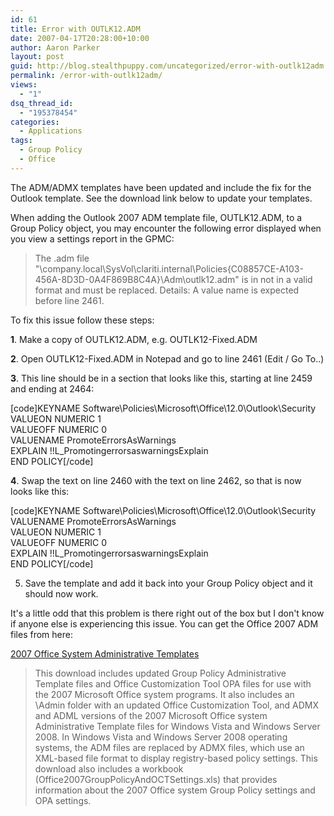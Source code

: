 ```yaml
---
id: 61
title: Error with OUTLK12.ADM
date: 2007-04-17T20:28:00+10:00
author: Aaron Parker
layout: post
guid: http://blog.stealthpuppy.com/uncategorized/error-with-outlk12adm
permalink: /error-with-outlk12adm/
views:
  - "1"
dsq_thread_id:
  - "195378454"
categories:
  - Applications
tags:
  - Group Policy
  - Office
---
```

<p class="important">
  The ADM/ADMX templates have been updated and include the fix for the Outlook template. See the download link below to update your templates.
</p>

When adding the Outlook 2007 ADM template file, OUTLK12.ADM, to a Group Policy object, you may encounter the following error displayed when you view a settings report in the GPMC:

> The .adm file "\\company.local\SysVol\clariti.internal\Policies\{C08857CE-A103-456A-8D3D-0A4F869B8C4A}\Adm\outlk12.adm" is in not in a valid format and must be replaced. Details: A value name is expected before line 2461.

To fix this issue follow these steps:

**1**. Make a copy of OUTLK12.ADM, e.g. OUTLK12-Fixed.ADM

**2**. Open OUTLK12-Fixed.ADM in Notepad and go to line 2461 (Edit / Go To..)

**3**. This line should be in a section that looks like this, starting at line 2459 and ending at 2464:

[code]KEYNAME Software\Policies\Microsoft\Office\12.0\Outlook\Security  
VALUEON NUMERIC 1  
VALUEOFF NUMERIC 0  
VALUENAME PromoteErrorsAsWarnings  
EXPLAIN !!L_PromotingerrorsaswarningsExplain  
END POLICY[/code]

**4**. Swap the text on line 2460 with the text on line 2462, so that is now looks like this:

[code]KEYNAME Software\Policies\Microsoft\Office\12.0\Outlook\Security  
VALUENAME PromoteErrorsAsWarnings  
VALUEON NUMERIC 1  
VALUEOFF NUMERIC 0  
EXPLAIN !!L_PromotingerrorsaswarningsExplain  
END POLICY[/code]

5. Save the template and add it back into your Group Policy object and it should now work.

It's a little odd that this problem is there right out of the box but I don't know if anyone else is experiencing this issue. You can get the Office 2007 ADM files from here:

<p class="download">
  <a href="http://www.microsoft.com/downloads/details.aspx?FamilyID=92d8519a-e143-4aee-8f7a-e4bbaeba13e7&DisplayLang=en">2007 Office System Administrative Templates</a>
</p>

> This download includes updated Group Policy Administrative Template files and Office Customization Tool OPA files for use with the 2007 Microsoft Office system programs. It also includes an \Admin folder with an updated Office Customization Tool, and ADMX and ADML versions of the 2007 Microsoft Office system Administrative Template files for Windows Vista and Windows Server 2008. In Windows Vista and Windows Server 2008 operating systems, the ADM files are replaced by ADMX files, which use an XML-based file format to display registry-based policy settings. This download also includes a workbook (Office2007GroupPolicyAndOCTSettings.xls) that provides information about the 2007 Office system Group Policy settings and OPA settings.